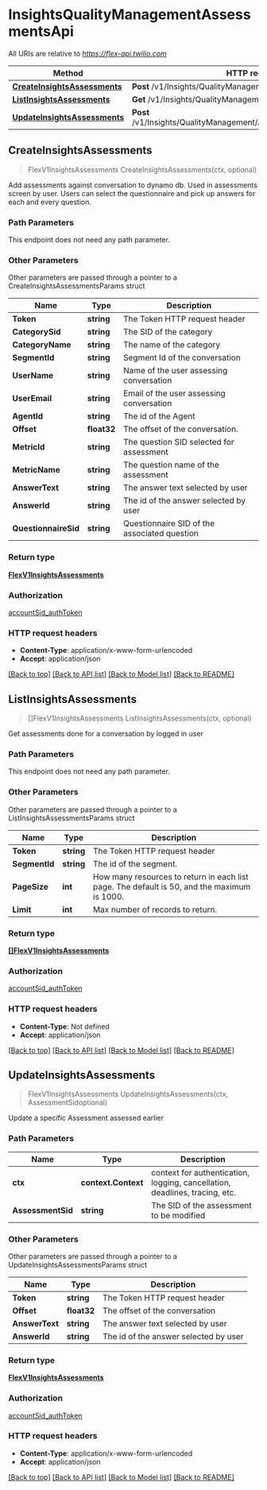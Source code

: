 # InsightsQualityManagementAssessmentsApi

All URIs are relative to *https://flex-api.twilio.com*

Method | HTTP request | Description
------------- | ------------- | -------------
[**CreateInsightsAssessments**](InsightsQualityManagementAssessmentsApi.md#CreateInsightsAssessments) | **Post** /v1/Insights/QualityManagement/Assessments | 
[**ListInsightsAssessments**](InsightsQualityManagementAssessmentsApi.md#ListInsightsAssessments) | **Get** /v1/Insights/QualityManagement/Assessments | 
[**UpdateInsightsAssessments**](InsightsQualityManagementAssessmentsApi.md#UpdateInsightsAssessments) | **Post** /v1/Insights/QualityManagement/Assessments/{AssessmentSid} | 



## CreateInsightsAssessments

> FlexV1InsightsAssessments CreateInsightsAssessments(ctx, optional)



Add assessments against conversation to dynamo db. Used in assessments screen by user. Users can select the questionnaire and pick up answers for each and every question.

### Path Parameters

This endpoint does not need any path parameter.

### Other Parameters

Other parameters are passed through a pointer to a CreateInsightsAssessmentsParams struct


Name | Type | Description
------------- | ------------- | -------------
**Token** | **string** | The Token HTTP request header
**CategorySid** | **string** | The SID of the category 
**CategoryName** | **string** | The name of the category
**SegmentId** | **string** | Segment Id of the conversation
**UserName** | **string** | Name of the user assessing conversation
**UserEmail** | **string** | Email of the user assessing conversation
**AgentId** | **string** | The id of the Agent
**Offset** | **float32** | The offset of the conversation.
**MetricId** | **string** | The question SID selected for assessment
**MetricName** | **string** | The question name of the assessment
**AnswerText** | **string** | The answer text selected by user
**AnswerId** | **string** | The id of the answer selected by user
**QuestionnaireSid** | **string** | Questionnaire SID of the associated question

### Return type

[**FlexV1InsightsAssessments**](FlexV1InsightsAssessments.md)

### Authorization

[accountSid_authToken](../README.md#accountSid_authToken)

### HTTP request headers

- **Content-Type**: application/x-www-form-urlencoded
- **Accept**: application/json

[[Back to top]](#) [[Back to API list]](../README.md#documentation-for-api-endpoints)
[[Back to Model list]](../README.md#documentation-for-models)
[[Back to README]](../README.md)


## ListInsightsAssessments

> []FlexV1InsightsAssessments ListInsightsAssessments(ctx, optional)



Get assessments done for a conversation by logged in user

### Path Parameters

This endpoint does not need any path parameter.

### Other Parameters

Other parameters are passed through a pointer to a ListInsightsAssessmentsParams struct


Name | Type | Description
------------- | ------------- | -------------
**Token** | **string** | The Token HTTP request header
**SegmentId** | **string** | The id of the segment.
**PageSize** | **int** | How many resources to return in each list page. The default is 50, and the maximum is 1000.
**Limit** | **int** | Max number of records to return.

### Return type

[**[]FlexV1InsightsAssessments**](FlexV1InsightsAssessments.md)

### Authorization

[accountSid_authToken](../README.md#accountSid_authToken)

### HTTP request headers

- **Content-Type**: Not defined
- **Accept**: application/json

[[Back to top]](#) [[Back to API list]](../README.md#documentation-for-api-endpoints)
[[Back to Model list]](../README.md#documentation-for-models)
[[Back to README]](../README.md)


## UpdateInsightsAssessments

> FlexV1InsightsAssessments UpdateInsightsAssessments(ctx, AssessmentSidoptional)



Update a specific Assessment assessed earlier

### Path Parameters


Name | Type | Description
------------- | ------------- | -------------
**ctx** | **context.Context** | context for authentication, logging, cancellation, deadlines, tracing, etc.
**AssessmentSid** | **string** | The SID of the assessment to be modified

### Other Parameters

Other parameters are passed through a pointer to a UpdateInsightsAssessmentsParams struct


Name | Type | Description
------------- | ------------- | -------------
**Token** | **string** | The Token HTTP request header
**Offset** | **float32** | The offset of the conversation
**AnswerText** | **string** | The answer text selected by user
**AnswerId** | **string** | The id of the answer selected by user

### Return type

[**FlexV1InsightsAssessments**](FlexV1InsightsAssessments.md)

### Authorization

[accountSid_authToken](../README.md#accountSid_authToken)

### HTTP request headers

- **Content-Type**: application/x-www-form-urlencoded
- **Accept**: application/json

[[Back to top]](#) [[Back to API list]](../README.md#documentation-for-api-endpoints)
[[Back to Model list]](../README.md#documentation-for-models)
[[Back to README]](../README.md)


